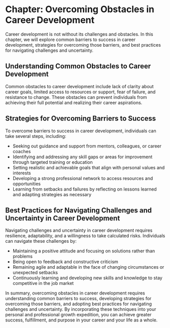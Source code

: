 Chapter: Overcoming Obstacles in Career Development
===================================================

Career development is not without its challenges and obstacles. In this chapter, we will explore common barriers to success in career development, strategies for overcoming those barriers, and best practices for navigating challenges and uncertainty.

Understanding Common Obstacles to Career Development
----------------------------------------------------

Common obstacles to career development include lack of clarity about career goals, limited access to resources or support, fear of failure, and resistance to change. These obstacles can prevent individuals from achieving their full potential and realizing their career aspirations.

Strategies for Overcoming Barriers to Success
---------------------------------------------

To overcome barriers to success in career development, individuals can take several steps, including:

* Seeking out guidance and support from mentors, colleagues, or career coaches
* Identifying and addressing any skill gaps or areas for improvement through targeted training or education
* Setting realistic and achievable goals that align with personal values and interests
* Developing a strong professional network to access resources and opportunities
* Learning from setbacks and failures by reflecting on lessons learned and adapting strategies as necessary

Best Practices for Navigating Challenges and Uncertainty in Career Development
------------------------------------------------------------------------------

Navigating challenges and uncertainty in career development requires resilience, adaptability, and a willingness to take calculated risks. Individuals can navigate these challenges by:

* Maintaining a positive attitude and focusing on solutions rather than problems
* Being open to feedback and constructive criticism
* Remaining agile and adaptable in the face of changing circumstances or unexpected setbacks
* Continuously learning and developing new skills and knowledge to stay competitive in the job market

In summary, overcoming obstacles in career development requires understanding common barriers to success, developing strategies for overcoming those barriers, and adopting best practices for navigating challenges and uncertainty. By incorporating these techniques into your personal and professional growth expedition, you can achieve greater success, fulfillment, and purpose in your career and your life as a whole.

